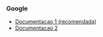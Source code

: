 ### Google
- [Documentacao 1 (recomendada)](https://googleapis.github.io/python-genai/ "Documentacao 1 (recomendada)")
- [Documentacao 2](https://ai.google.dev/gemini-api/docs/quickstart?hl=pt-br&lang=python "Documentacao 2")

